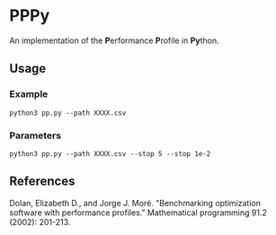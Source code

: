 # PPPy
An implementation of the **P**erformance **P**rofile in **Py**thon.

## Usage
### Example
```
python3 pp.py --path XXXX.csv
```

### Parameters
```
python3 pp.py --path XXXX.csv --stop 5 --stop 1e-2
```

## References
Dolan, Elizabeth D., and Jorge J. Moré. "Benchmarking optimization software with performance profiles." Mathematical programming 91.2 (2002): 201-213.
